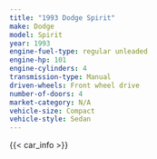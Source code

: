 ```yaml
---
title: "1993 Dodge Spirit"
make: Dodge
model: Spirit
year: 1993
engine-fuel-type: regular unleaded
engine-hp: 101
engine-cylinders: 4
transmission-type: Manual
driven-wheels: Front wheel drive
number-of-doors: 4
market-category: N/A
vehicle-size: Compact
vehicle-style: Sedan
---
```


{{< car_info >}}
